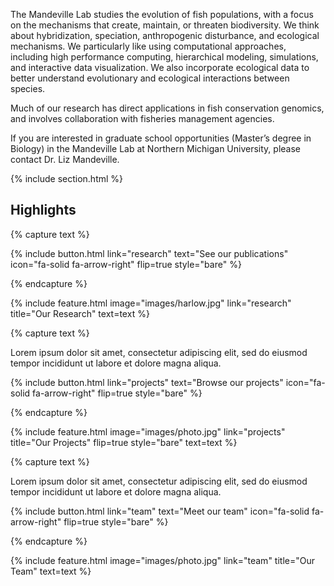 ---
---

The Mandeville Lab studies the evolution of fish populations, with a focus on the mechanisms that create, maintain, or threaten biodiversity. We think about hybridization, speciation, anthropogenic disturbance, and ecological mechanisms. We particularly like using computational approaches, including high performance computing, hierarchical modeling, simulations, and interactive data visualization. We also incorporate ecological data to better understand evolutionary and ecological interactions between species.

Much of our research has direct applications in fish conservation genomics, and involves collaboration with fisheries management agencies.

If you are interested in graduate school opportunities (Master’s degree in Biology) in the Mandeville Lab at Northern Michigan University, please contact Dr. Liz Mandeville. 

{% include section.html %}

## Highlights

{% capture text %}
  

{%
  include button.html
  link="research"
  text="See our publications"
  icon="fa-solid fa-arrow-right"
  flip=true
  style="bare"
%}

{% endcapture %}

{%
  include feature.html
  image="images/harlow.jpg"
  link="research"
  title="Our Research"
  text=text
%}

{% capture text %}

Lorem ipsum dolor sit amet, consectetur adipiscing elit, sed do eiusmod tempor incididunt ut labore et dolore magna aliqua.

{%
  include button.html
  link="projects"
  text="Browse our projects"
  icon="fa-solid fa-arrow-right"
  flip=true
  style="bare"
%}

{% endcapture %}

{%
  include feature.html
  image="images/photo.jpg"
  link="projects"
  title="Our Projects"
  flip=true
  style="bare"
  text=text
%}

{% capture text %}

Lorem ipsum dolor sit amet, consectetur adipiscing elit, sed do eiusmod tempor incididunt ut labore et dolore magna aliqua.

{%
  include button.html
  link="team"
  text="Meet our team"
  icon="fa-solid fa-arrow-right"
  flip=true
  style="bare"
%}

{% endcapture %}

{%
  include feature.html
  image="images/photo.jpg"
  link="team"
  title="Our Team"
  text=text
%}
